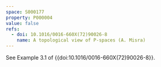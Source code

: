 ```yaml
---
space: S000177
property: P000004
value: false
refs:
  - doi: 10.1016/0016-660X(72)90026-8
    name: A topological view of P-spaces (A. Misra)
---
```


See Example 3.1 of {{doi:10.1016/0016-660X(72)90026-8}}.
